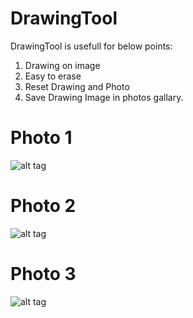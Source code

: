 # DrawingTool

DrawingTool is usefull for below points:
1) Drawing on image
2) Easy to erase
3) Reset Drawing and Photo
4) Save Drawing Image in photos gallary.

# Photo 1
![alt tag](https://github.com/RohitMishra-iOS/DrawingTool/blob/master/Images/Simulator%20Screen%20Shot%20-%20iPhone%206%20-%202018-02-22%20at%2013.13.35.png)

# Photo 2
![alt tag](https://github.com/RohitMishra-iOS/DrawingTool/blob/master/Images/Simulator%20Screen%20Shot%20-%20iPhone%206%20-%202018-02-22%20at%2013.14.24.png)

# Photo 3
![alt tag](https://github.com/RohitMishra-iOS/DrawingTool/blob/master/Images/Simulator%20Screen%20Shot%20-%20iPhone%206%20-%202018-02-22%20at%2013.22.34.png)
